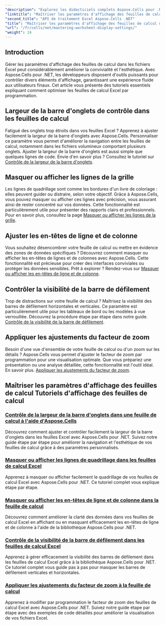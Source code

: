 ```yaml
---
"description": "Explorez les didacticiels complets Aspose.Cells pour .NET couvrant les paramètres d'affichage des feuilles de calcul, notamment les lignes de quadrillage, les en-têtes, les barres de défilement, la largeur de la barre d'onglets et les réglages de zoom."
"linktitle": "Maîtriser les paramètres d'affichage des feuilles de calcul"
"second_title": "API de traitement Excel Aspose.Cells .NET"
"title": "Maîtriser les paramètres d'affichage des feuilles de calcul dans Aspose.Cells pour .NET"
"url": "/fr/cells/net/mastering-worksheet-display-settings/"
"weight": 24
---
```


## Introduction

Gérer les paramètres d'affichage des feuilles de calcul dans les fichiers Excel peut considérablement améliorer la convivialité et l'esthétique. Avec Aspose.Cells pour .NET, les développeurs disposent d'outils puissants pour contrôler divers éléments d'affichage, garantissant une expérience fluide aux utilisateurs finaux. Cet article vous présente des tutoriels essentiels expliquant comment optimiser les feuilles de calcul Excel par programmation.  

## Largeur de la barre d'onglets de contrôle dans les feuilles de calcul  
Fatigué des onglets trop étroits dans vos feuilles Excel ? Apprenez à ajuster facilement la largeur de la barre d'onglets avec Aspose.Cells. Personnaliser ce paramètre vous permet d'améliorer la navigation entre les feuilles de calcul, notamment dans les fichiers volumineux comportant plusieurs onglets. Ajuster la largeur de la barre d'onglets est aussi simple que quelques lignes de code. Envie d'en savoir plus ? Consultez le tutoriel sur [Contrôle de la largeur de la barre d'onglets](./controlling-tab-bar-width/).  

## Masquer ou afficher les lignes de la grille  
Les lignes de quadrillage sont comme les bordures d'un livre de coloriage : elles peuvent guider ou distraire, selon votre objectif. Grâce à Aspose.Cells, vous pouvez masquer ou afficher ces lignes avec précision, vous assurant ainsi de rester concentré sur vos données. Cette fonctionnalité est particulièrement utile pour présenter des rapports clairs et professionnels. Pour en savoir plus, consultez la page [Masquer ou afficher les lignes de la grille](./hide-display-gridlines/).  

## Ajuster les en-têtes de ligne et de colonne  
Vous souhaitez désencombrer votre feuille de calcul ou mettre en évidence des zones de données spécifiques ? Découvrez comment masquer ou afficher les en-têtes de lignes et de colonnes avec Aspose.Cells. Cette fonctionnalité est précieuse pour créer des interfaces conviviales ou protéger les données sensibles. Prêt à explorer ? Rendez-vous sur [Masquer ou afficher les en-têtes de ligne et de colonne](./hide-display-row-column-headers/).  

## Contrôler la visibilité de la barre de défilement  
Trop de distractions sur votre feuille de calcul ? Maîtrisez la visibilité des barres de défilement horizontales et verticales. Ce paramètre est particulièrement utile pour les tableaux de bord ou les modèles à vue verrouillée. Découvrez la procédure étape par étape dans notre guide. [Contrôle de la visibilité de la barre de défilement](./controlling-scroll-bar-visibility/).  

## Appliquer les ajustements du facteur de zoom  
Besoin d'une vue d'ensemble de votre feuille de calcul ou d'un zoom sur les détails ? Aspose.Cells vous permet d'ajuster le facteur de zoom par programmation pour une visualisation optimale. Que vous prépariez une présentation ou une analyse détaillée, cette fonctionnalité est l'outil idéal. En savoir plus. [Appliquer les ajustements du facteur de zoom](./apply-zoom-factor-adjustments/).  

## Maîtriser les paramètres d'affichage des feuilles de calcul Tutoriels d'affichage des feuilles de calcul
### [Contrôle de la largeur de la barre d'onglets dans une feuille de calcul à l'aide d'Aspose.Cells](./controlling-tab-bar-width/)
Découvrez comment ajuster et contrôler facilement la largeur de la barre d'onglets dans les feuilles Excel avec Aspose.Cells pour .NET. Suivez notre guide étape par étape pour améliorer la navigation et l'esthétique de vos feuilles de calcul grâce à des paramètres personnalisés.
### [Masquer ou afficher les lignes de quadrillage dans les feuilles de calcul Excel](./hide-display-gridlines/)
Apprenez à masquer ou afficher facilement le quadrillage de vos feuilles de calcul Excel avec Aspose.Cells pour .NET. Ce tutoriel complet vous explique étape par étape.
### [Masquer ou afficher les en-têtes de ligne et de colonne dans la feuille de calcul](./hide-display-row-column-headers/)
Découvrez comment améliorer la clarté des données dans vos feuilles de calcul Excel en affichant ou en masquant efficacement les en-têtes de ligne et de colonne à l'aide de la bibliothèque Aspose.Cells pour .NET.
### [Contrôle de la visibilité de la barre de défilement dans les feuilles de calcul Excel](./controlling-scroll-bar-visibility/)
Apprenez à gérer efficacement la visibilité des barres de défilement dans les feuilles de calcul Excel grâce à la bibliothèque Aspose.Cells pour .NET. Ce tutoriel complet vous guide pas à pas pour masquer les barres de défilement verticales et horizontales.
### [Appliquer les ajustements du facteur de zoom à la feuille de calcul](./apply-zoom-factor-adjustments/)
Apprenez à modifier par programmation le facteur de zoom des feuilles de calcul Excel avec Aspose.Cells pour .NET. Suivez notre guide étape par étape avec des exemples de code détaillés pour améliorer la visualisation de vos fichiers Excel.